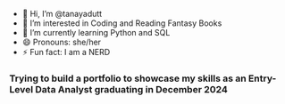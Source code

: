 - 👋 Hi, I’m @tanayadutt
- 👀 I’m interested in Coding and Reading Fantasy Books
- 🌱 I’m currently learning Python and SQL
- 😄 Pronouns: she/her
- ⚡ Fun fact: I am a NERD

### Trying to build a portfolio to showcase my skills as an Entry-Level Data Analyst graduating in December 2024
